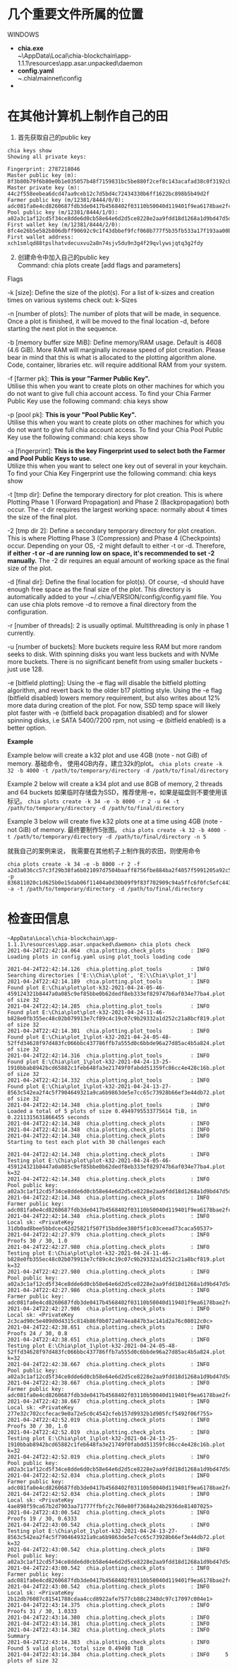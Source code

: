 # 几个重要文件所属的位置
WINDOWS 
- **chia.exe**  
~\AppData\Local\chia-blockchain\app-1.1.1\resources\app.asar.unpacked\daemon  
- **config.yaml**  
~\.chia\mainnet\config
- 


# 在其他计算机上制作自己的田
1. 首先获取自己的public key 
```
chia keys show
Showing all private keys:

Fingerprint: 2787218046
Master public key (m): 8f3b80b79f6b80e0b1e035057b48f7159831bc5be880f2cef8c143acafad38c0f3192cbd87dd560f994fe1d7839904bf
Master private key (m): 44c2f558eebea6dcd47aa9ceb12c7d5bd4c72434330b6ff1622bc898b5b49d2f
Farmer public key (m/12381/8444/0/0): adc081fa0e4cd8260687fdb3de0417b4568402f03110b50040d119401f9ea6178bae2fc77e373f4732faaa21dfa60aeb
Pool public key (m/12381/8444/1/0): a02a3c1af12cd5f34ce8dde6d0cb58e64e6d2d5ce8228e2aa9fdd18d1268a1d9bd47d5d2bceb828237d0643ea4904437
First wallet key (m/12381/8444/2/0): 8fc4e26b5e582b806dbff90692c9c1f43dbbef9fcf060b777f5b35fb533a17f193aa00be4d369c243ef3331d46142091
First wallet address: xch1smlqd88tpslhatvdecuxvu2a8n74sjv5du9n3g4f29qvlywsjqtq3g2fdy
```  

2. 创建命令中加入自己的public key  
Command: chia plots create [add flags and parameters]

Flags

-k [size]: Define the size of the plot(s). 
For a list of k-sizes and creation times on various systems check out: k-Sizes

-n [number of plots]: The number of plots that will be made, in sequence. 
Once a plot is finished, it will be moved to the final location -d, before starting the next plot in the sequence.

-b [memory buffer size MiB]: Define memory/RAM usage. 
Default is 4608 (4.6 GiB). More RAM will marginally increase speed of plot creation. 
Please bear in mind that this is what is allocated to the plotting algorithm alone. 
Code, container, libraries etc. will require additional RAM from your system.

-f [farmer pk]: **This is your "Farmer Public Key".**  
Utilise this when you want to create plots on other machines for which you do not want to give full chia account access. To find your Chia Farmer Public Key use the following command: chia keys show

-p [pool pk]: **This is your "Pool Public Key".**  
Utilise this when you want to create plots on other machines for which you do not want to give full chia account access. To find your Chia Pool Public Key use the following command: chia keys show

-a [fingerprint]: **This is the key Fingerprint used to select both the Farmer and Pool Public Keys to use.**  
Utilize this when you want to select one key out of several in your keychain. 
To find your Chia Key Fingerprint use the following command: chia keys show

-t [tmp dir]: Define the temporary directory for plot creation. This is where Plotting Phase 1 (Forward Propagation) and Phase 2 (Backpropagation) both occur. The -t dir requires the largest working space: normally about 4 times the size of the final plot.

-2 [tmp dir 2]: Define a secondary temporary directory for plot creation. 
This is where Plotting Phase 3 (Compression) and Phase 4 (Checkpoints) occur. 
Depending on your OS, -2 might default to either -t or -d. 
Therefore, **if either -t or -d are running low on space, it's recommended to set -2 manually.** 
The -2 dir requires an equal amount of working space as the final size of the plot.

-d [final dir]: Define the final location for plot(s). Of course, -d should have enough free space as the final size of the plot. This directory is automatically added to your ~/.chia/VERSION/config/config.yaml file. You can use chia plots remove -d to remove a final directory from the configuration.

-r [number of threads]: 2 is usually optimal. Multithreading is only in phase 1 currently.

-u [number of buckets]: More buckets require less RAM but more random seeks to disk. 
With spinning disks you want less buckets and with NVMe more buckets. 
There is no significant benefit from using smaller buckets - just use 128.

-e [bitfield plotting]: 
Using the -e flag will disable the bitfield plotting algorithm, and revert back to the older b17 plotting style. 
Using the -e flag (bitfield disabled) lowers memory requirement, 
but also writes about 12% more data during creation of the plot. 
For now, SSD temp space will likely plot faster with -e (bitfield back propagation disabled) 
and for slower spinning disks, i.e SATA 5400/7200 rpm, not using -e (bitfield enabled) is a better option.

**Example**

Example below will create a k32 plot and use 4GB (note - not GiB) of memory.
基础命令， 使用4GB内存，建立32k的plot。
```chia plots create -k 32 -b 4000 -t /path/to/temporary/directory -d /path/to/final/directory```

Example 2 below will create a k34 plot and use 8GB of memory, 2 threads and 64 buckets
如果临时存储盘为SSD，推荐使用-e，如果是磁盘则不要使用该标记。
```chia plots create -k 34 -e -b 8000 -r 2 -u 64 -t /path/to/temporary/directory -d /path/to/final/directory```

Example 3 below will create five k32 plots one at a time using 4GB (note - not GiB) of memory.
最终要制作5张图。
```chia plots create -k 32 -b 4000 -t /path/to/temporary/directory -d /path/to/final/directory -n 5```

就我自己的案例来说， 我需要在其他机子上制作我的农田，则使用命令
```
chia plots create -k 34 -e -b 8000 -r 2 -f a2d3a036cc57c3f29b38fa6b021097d7504baaff8756fbe884ba2f4057f5991205a92c535fe96e35468b2e06c47f2d8e -p 836811020c1d625b0e15dab06f11404a0d30b09f9f83f702909c94a5ffc6f0fc5efc443763c0852430c93fa5789ebd9d -a -t /path/to/temporary/directory -d /path/to/final/directory
```

# 检查田信息  
```
~AppData\Local\chia-blockchain\app-1.1.1\resources\app.asar.unpacked\daemon> chia plots check  
2021-04-24T22:42:14.064  chia.plotting.check_plots        : INFO     Loading plots in config.yaml using plot_tools loading code

2021-04-24T22:42:14.126  chia.plotting.plot_tools         : INFO     Searching directories ['E:\\Chia\\plot', 'E:\\Chia\\plot_1']
2021-04-24T22:42:14.189  chia.plotting.plot_tools         : INFO     Found plot E:\Chia\plot\plot-k32-2021-04-24-05-46-459124321b8447a0a085c9ef85bbe0b62dedf8eb333ef829747b6af034e77ba4.plot of size 32
2021-04-24T22:42:14.285  chia.plotting.plot_tools         : INFO     Found plot E:\Chia\plot\plot-k32-2021-04-24-11-46-b828e0fb355ec48c02b079913e7cf89c4c19c07c9b29332a1d252c21a8bcf819.plot of size 32
2021-04-24T22:42:14.301  chia.plotting.plot_tools         : INFO     Found plot E:\Chia\plot_1\plot-k32-2021-04-24-05-48-52ffd34628f97d483fc066bbc437786ffb7a555d0c6bbde96a27d85ac4b5a824.plot of size 32
2021-04-24T22:42:14.316  chia.plotting.plot_tools         : INFO     Found plot E:\Chia\plot_1\plot-k32-2021-04-24-13-25-1910bbab8942bcd65882c1feb648fa3e21749f0fabdd51359fc86cc4e428c16b.plot of size 32
2021-04-24T22:42:14.332  chia.plotting.plot_tools         : INFO     Found plot E:\Chia\plot_1\plot-k32-2021-04-24-13-27-8563c542ea2f4c5f7904649321a9ca6b9863de5e7cc65c73928b66ef3e44db72.plot of size 32
2021-04-24T22:42:14.348  chia.plotting.plot_tools         : INFO     Loaded a total of 5 plots of size 0.4949795533775614 TiB, in 0.2211315631866455 seconds
2021-04-24T22:42:14.348  chia.plotting.check_plots        : INFO
2021-04-24T22:42:14.348  chia.plotting.check_plots        : INFO
2021-04-24T22:42:14.348  chia.plotting.check_plots        : INFO     Starting to test each plot with 30 challenges each

2021-04-24T22:42:14.348  chia.plotting.check_plots        : INFO     Testing plot E:\Chia\plot\plot-k32-2021-04-24-05-46-459124321b8447a0a085c9ef85bbe0b62dedf8eb333ef829747b6af034e77ba4.plot k=32
2021-04-24T22:42:14.348  chia.plotting.check_plots        : INFO        Pool public key: a02a3c1af12cd5f34ce8dde6d0cb58e64e6d2d5ce8228e2aa9fdd18d1268a1d9bd47d5d2bceb828237d0643ea4904437
2021-04-24T22:42:14.348  chia.plotting.check_plots        : INFO        Farmer public key: adc081fa0e4cd8260687fdb3de0417b4568402f03110b50040d119401f9ea6178bae2fc77e373f4732faaa21dfa60aeb
2021-04-24T22:42:14.348  chia.plotting.check_plots        : INFO        Local sk: <PrivateKey 31db0ad8bee5bbdcec42d25821f507f15bddee380f5f1c03ceead73caca50537>
2021-04-24T22:42:27.979  chia.plotting.check_plots        : INFO        Proofs 30 / 30, 1.0
2021-04-24T22:42:27.980  chia.plotting.check_plots        : INFO     Testing plot E:\Chia\plot\plot-k32-2021-04-24-11-46-b828e0fb355ec48c02b079913e7cf89c4c19c07c9b29332a1d252c21a8bcf819.plot k=32
2021-04-24T22:42:27.980  chia.plotting.check_plots        : INFO        Pool public key: a02a3c1af12cd5f34ce8dde6d0cb58e64e6d2d5ce8228e2aa9fdd18d1268a1d9bd47d5d2bceb828237d0643ea4904437
2021-04-24T22:42:27.986  chia.plotting.check_plots        : INFO        Farmer public key: adc081fa0e4cd8260687fdb3de0417b4568402f03110b50040d119401f9ea6178bae2fc77e373f4732faaa21dfa60aeb
2021-04-24T22:42:27.986  chia.plotting.check_plots        : INFO        Local sk: <PrivateKey 2c3cad90c5e409d0d4315c814b86f0b072a074ea847b3ac141d2a76c08012c0c>
2021-04-24T22:42:38.651  chia.plotting.check_plots        : INFO        Proofs 24 / 30, 0.8
2021-04-24T22:42:38.651  chia.plotting.check_plots        : INFO     Testing plot E:\Chia\plot_1\plot-k32-2021-04-24-05-48-52ffd34628f97d483fc066bbc437786ffb7a555d0c6bbde96a27d85ac4b5a824.plot k=32
2021-04-24T22:42:38.667  chia.plotting.check_plots        : INFO        Pool public key: a02a3c1af12cd5f34ce8dde6d0cb58e64e6d2d5ce8228e2aa9fdd18d1268a1d9bd47d5d2bceb828237d0643ea4904437
2021-04-24T22:42:38.667  chia.plotting.check_plots        : INFO        Farmer public key: adc081fa0e4cd8260687fdb3de0417b4568402f03110b50040d119401f9ea6178bae2fc77e373f4732faaa21dfa60aeb
2021-04-24T22:42:38.667  chia.plotting.check_plots        : INFO        Local sk: <PrivateKey 277e32c702ccfecac9e0a72e5c0c4542cfeb157d9932b1d905fcf5492f06f755>
2021-04-24T22:42:52.019  chia.plotting.check_plots        : INFO        Proofs 30 / 30, 1.0
2021-04-24T22:42:52.019  chia.plotting.check_plots        : INFO     Testing plot E:\Chia\plot_1\plot-k32-2021-04-24-13-25-1910bbab8942bcd65882c1feb648fa3e21749f0fabdd51359fc86cc4e428c16b.plot k=32
2021-04-24T22:42:52.019  chia.plotting.check_plots        : INFO        Pool public key: a02a3c1af12cd5f34ce8dde6d0cb58e64e6d2d5ce8228e2aa9fdd18d1268a1d9bd47d5d2bceb828237d0643ea4904437
2021-04-24T22:42:52.034  chia.plotting.check_plots        : INFO        Farmer public key: adc081fa0e4cd8260687fdb3de0417b4568402f03110b50040d119401f9ea6178bae2fc77e373f4732faaa21dfa60aeb
2021-04-24T22:42:52.034  chia.plotting.check_plots        : INFO        Local sk: <PrivateKey 4ae898f59ca67b2d7903aa71777ffbfc2c760e80f73684a24b2936de81407025>
2021-04-24T22:43:00.542  chia.plotting.check_plots        : INFO        Proofs 19 / 30, 0.6333
2021-04-24T22:43:00.542  chia.plotting.check_plots        : INFO     Testing plot E:\Chia\plot_1\plot-k32-2021-04-24-13-27-8563c542ea2f4c5f7904649321a9ca6b9863de5e7cc65c73928b66ef3e44db72.plot k=32
2021-04-24T22:43:00.542  chia.plotting.check_plots        : INFO        Pool public key: a02a3c1af12cd5f34ce8dde6d0cb58e64e6d2d5ce8228e2aa9fdd18d1268a1d9bd47d5d2bceb828237d0643ea4904437
2021-04-24T22:43:00.542  chia.plotting.check_plots        : INFO        Farmer public key: adc081fa0e4cd8260687fdb3de0417b4568402f03110b50040d119401f9ea6178bae2fc77e373f4732faaa21dfa60aeb
2021-04-24T22:43:00.542  chia.plotting.check_plots        : INFO        Local sk: <PrivateKey 2b12db76087c81541788cdaa4ccd8922afe7577cb88c2348dc97c17097c004e1>
2021-04-24T22:43:14.375  chia.plotting.check_plots        : INFO        Proofs 31 / 30, 1.0333
2021-04-24T22:43:14.380  chia.plotting.check_plots        : INFO
2021-04-24T22:43:14.381  chia.plotting.check_plots        : INFO
2021-04-24T22:43:14.382  chia.plotting.check_plots        : INFO     Summary
2021-04-24T22:43:14.383  chia.plotting.check_plots        : INFO     Found 5 valid plots, total size 0.49498 TiB
2021-04-24T22:43:14.384  chia.plotting.check_plots        : INFO     5 plots of size 32
```  


